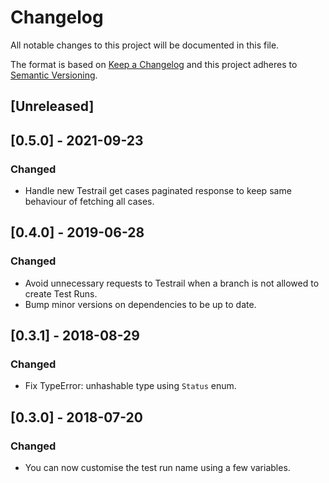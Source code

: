 # Changelog
All notable changes to this project will be documented in this file.

The format is based on [Keep a Changelog](http://keepachangelog.com/en/1.0.0/)
and this project adheres to [Semantic Versioning](http://semver.org/spec/v2.0.0.html).

## [Unreleased]

## [0.5.0] - 2021-09-23
### Changed
- Handle new Testrail get cases paginated response to keep same behaviour of fetching all cases.


## [0.4.0] - 2019-06-28
### Changed
- Avoid unnecessary requests to Testrail when a branch is not allowed to create Test Runs.
- Bump minor versions on dependencies to be up to date.


## [0.3.1] - 2018-08-29
### Changed
- Fix TypeError: unhashable type using `Status` enum.

## [0.3.0] - 2018-07-20
### Changed
- You can now customise the test run name using a few variables.
